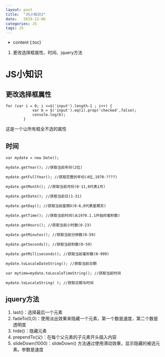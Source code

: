 ```yaml
---
layout: post
title:  "JS小知识2"
date:   2019-12-06
categories: JS
tags: JS
---
```


* content
{:toc}

1. 更改选择框属性、时间、jquery方法










# JS小知识
## 更改选择框属性
```
for (var i = 0; i <=$('input').length-1 ; i++) {
            var b = $('input').eq(i).prop('checked',false);
            console.log(b);
        }
```
这是一个让所有框全不选的属性

## 时间
```
var mydate = new Date();

mydate.getYear(); //获取当前年份(2位)

mydate.getFullYear(); //获取完整的年份(4位,1970-????)

mydate.getMonth(); //获取当前月份(0-11,0代表1月)

mydate.getDate(); //获取当前日(1-31)

mydate.getDay(); //获取当前星期X(0-6,0代表星期天)

mydate.getTime(); //获取当前时间(从1970.1.1开始的毫秒数)

mydate.getHours(); //获取当前小时数(0-23)

mydate.getMinutes(); //获取当前分钟数(0-59)

mydate.getSeconds(); //获取当前秒数(0-59)

mydate.getMilliseconds(); //获取当前毫秒数(0-999)

mydate.toLocaleDateString(); //获取当前日期

var mytime=mydate.toLocaleTimeString(); //获取当前时间

mydate.toLocaleString( ); //获取日期与时间
```

## jquery方法
1. last()：选择最后一个元素
2. fadeTo(0,0)：使用淡出效果来隐藏一个元素，第一个数是速度，第二个数是透明度
3. hide()：隐藏元素
4. prependTo(父)：在每个父元素的子元素开头插入内容
5. slideDown(1000)：slideDown() 方法通过使用滑动效果，显示隐藏的被选元素。参数是速度










